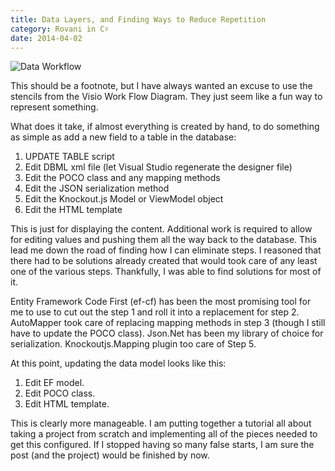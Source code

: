 ```yaml
---
title: Data Layers, and Finding Ways to Reduce Repetition
category: Rovani in C♯
date: 2014-04-02
---
```


![Data Workflow](/images/data-layers.png "Data Workflow")

This should be a footnote, but I have always wanted an excuse to use the stencils from the Visio Work Flow Diagram.  They just seem like a fun way to represent something.

What does it take, if almost everything is created by hand, to do something as simple as add a new field to a table in the database:

1. UPDATE TABLE script
1. Edit DBML xml file (let Visual Studio regenerate the designer file)
1. Edit the POCO class and any mapping methods
1. Edit the JSON serialization method
1. Edit the Knockout.js Model or ViewModel object
1. Edit the HTML template

This is just for displaying the content.  Additional work is required to allow for editing values and pushing them all the way back to the database.  This lead me down the road of finding how I can eliminate steps.  I reasoned that there had to be solutions already created that would took care of any least one of the various steps.  Thankfully, I was able to find solutions for most of it.

Entity Framework Code First (ef-cf) has been the most promising tool for me to use to cut out the step 1 and roll it into a replacement for step 2.  AutoMapper took care of replacing mapping methods in step 3 (though I still have to update the POCO class).  Json.Net has been my library of choice for serialization.  Knockoutjs.Mapping plugin too care of Step 5.

At this point, updating the data model looks like this:

1. Edit EF model.
1. Edit POCO class.
1. Edit HTML template.

This is clearly more manageable.  I am putting together a tutorial all about taking a project from scratch and implementing all of the pieces needed to get this configured.  If I stopped having so many false starts, I am sure the post (and the project) would be finished by now.